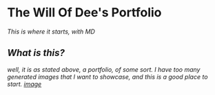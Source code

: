 # The Will Of Dee's Portfolio

  <i>This is where it starts, with MD<i>
  
  ## What is this?
  well, it is as stated above, a portfolio, of some sort. 
  I have too many generated images that I want to showcase, and this is a good place to start.
  [image]()
